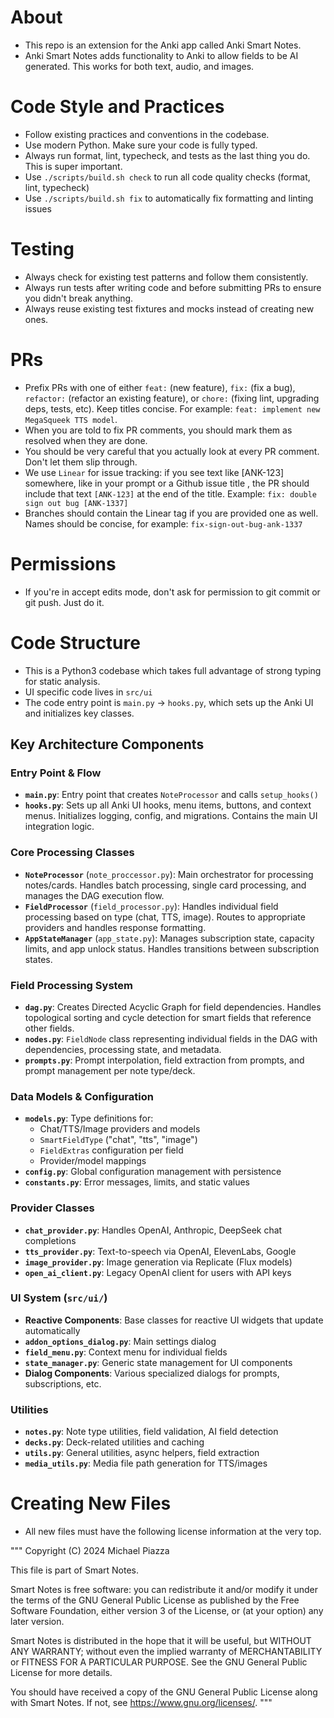 # About

- This repo is an extension for the Anki app called Anki Smart Notes. 
- Anki Smart Notes adds functionality to Anki to allow fields to be AI generated. This works for both text, audio, and images.


# Code Style and Practices
- Follow existing practices and conventions in the codebase.
- Use modern Python. Make sure your code is fully typed.
- Always run format, lint, typecheck, and tests as the last thing you do. This is super important.
- Use `./scripts/build.sh check` to run all code quality checks (format, lint, typecheck)
- Use `./scripts/build.sh fix` to automatically fix formatting and linting issues 

# Testing
- Always check for existing test patterns and follow them consistently.
- Always run tests after writing code and before submitting PRs to ensure you didn't break anything. 
- Always reuse existing test fixtures and mocks instead of creating new ones. 

# PRs
- Prefix PRs with one of either `feat:` (new feature), `fix:` (fix a bug), `refactor:` (refactor an existing feature), or `chore:` (fixing lint, upgrading deps, tests, etc). Keep titles concise. For example: `feat: implement new MegaSqueek TTS model`.
- When you are told to fix PR comments, you should mark them as resolved when they are done. 
- You should be very careful that you actually look at every PR comment. Don't let them slip through.
- We use `Linear` for issue tracking: if you see text like [ANK-123] somewhere, like in your prompt or a Github issue title , the PR should include that text `[ANK-123]` at the end of the title. Example: `fix: double sign out bug [ANK-1337]`
- Branches should contain the Linear tag if you are provided one as well. Names should be concise, for example: `fix-sign-out-bug-ank-1337`

# Permissions
- If you're in accept edits mode, don't ask for permission to git commit or git push. Just do it.

# Code Structure
- This is a Python3 codebase which takes full advantage of strong typing for static analysis.
- UI specific code lives in `src/ui`
- The code entry point is `main.py` → `hooks.py`, which sets up the Anki UI and initializes key classes.

## Key Architecture Components

### Entry Point & Flow
- **`main.py`**: Entry point that creates `NoteProcessor` and calls `setup_hooks()` 
- **`hooks.py`**: Sets up all Anki UI hooks, menu items, buttons, and context menus. Initializes logging, config, and migrations. Contains the main UI integration logic.

### Core Processing Classes
- **`NoteProcessor`** (`note_proccessor.py`): Main orchestrator for processing notes/cards. Handles batch processing, single card processing, and manages the DAG execution flow.
- **`FieldProcessor`** (`field_processor.py`): Handles individual field processing based on type (chat, TTS, image). Routes to appropriate providers and handles response formatting.
- **`AppStateManager`** (`app_state.py`): Manages subscription state, capacity limits, and app unlock status. Handles transitions between subscription states.

### Field Processing System  
- **`dag.py`**: Creates Directed Acyclic Graph for field dependencies. Handles topological sorting and cycle detection for smart fields that reference other fields.
- **`nodes.py`**: `FieldNode` class representing individual fields in the DAG with dependencies, processing state, and metadata.
- **`prompts.py`**: Prompt interpolation, field extraction from prompts, and prompt management per note type/deck.

### Data Models & Configuration
- **`models.py`**: Type definitions for:
  - Chat/TTS/Image providers and models 
  - `SmartFieldType` ("chat", "tts", "image")
  - `FieldExtras` configuration per field
  - Provider/model mappings
- **`config.py`**: Global configuration management with persistence
- **`constants.py`**: Error messages, limits, and static values

### Provider Classes
- **`chat_provider.py`**: Handles OpenAI, Anthropic, DeepSeek chat completions
- **`tts_provider.py`**: Text-to-speech via OpenAI, ElevenLabs, Google
- **`image_provider.py`**: Image generation via Replicate (Flux models)
- **`open_ai_client.py`**: Legacy OpenAI client for users with API keys

### UI System (`src/ui/`)
- **Reactive Components**: Base classes for reactive UI widgets that update automatically
- **`addon_options_dialog.py`**: Main settings dialog
- **`field_menu.py`**: Context menu for individual fields 
- **`state_manager.py`**: Generic state management for UI components
- **Dialog Components**: Various specialized dialogs for prompts, subscriptions, etc.

### Utilities
- **`notes.py`**: Note type utilities, field validation, AI field detection
- **`decks.py`**: Deck-related utilities and caching
- **`utils.py`**: General utilities, async helpers, field extraction
- **`media_utils.py`**: Media file path generation for TTS/images 

# Creating New Files
- All new files must have the following license information at the very top.

"""
 Copyright (C) 2024 Michael Piazza

 This file is part of Smart Notes.

 Smart Notes is free software: you can redistribute it and/or modify
 it under the terms of the GNU General Public License as published by
 the Free Software Foundation, either version 3 of the License, or
 (at your option) any later version.

 Smart Notes is distributed in the hope that it will be useful,
 but WITHOUT ANY WARRANTY; without even the implied warranty of
 MERCHANTABILITY or FITNESS FOR A PARTICULAR PURPOSE.  See the
 GNU General Public License for more details.

 You should have received a copy of the GNU General Public License
 along with Smart Notes.  If not, see <https://www.gnu.org/licenses/>.
"""